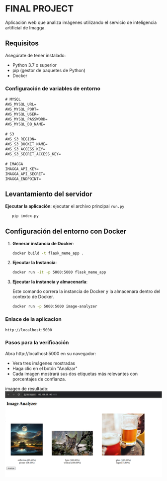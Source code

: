 # FINAL PROJECT

Aplicación web que analiza imágenes utilizando el servicio de inteligencia artificial de Imagga.

## Requisitos

Asegúrate de tener instalado:

- Python 3.7 o superior
- pip (gestor de paquetes de Python)
- Docker

### Configuración de variables de entorno

```
# MYSQL
AWS_MYSQL_URL=
AWS_MYSQL_PORT=
AWS_MYSQL_USER=
AWS_MYSQL_PASSWORD=
AWS_MYSQL_DB_NAME=

# S3
AWS_S3_REGION=
AWS_S3_BUCKET_NAME=
AWS_S3_ACCESS_KEY=
AWS_S3_SECRET_ACCESS_KEY=

# IMAGGA
IMAGGA_API_KEY=
IMAGGA_API_SECRET=
IMAGGA_ENDPOINT=

```

## Levantamiento del servidor

**Ejecutar la aplicación**: ejecutar el archivo principal `run.py`

   ```bash
      pip index.py
   ```

## Configuración del entorno con Docker

1. **Generar instancia de Docker**:

   ```bash
   docker build -t flask_meme_app .
   ```
2. **Ejecutar la Instancia**:

   ```bash
   docker run -it -p 5000:5000 flask_meme_app
   ```
3. **Ejecutar la instancia y almacenarla**:

   Este comando correra la instancia de Docker y la almacenara dentro del contexto de Docker.
   ```bash
   docker run -p 5000:5000 image-analyzer
   ```
### Enlace de la aplicacion

    http://localhost:5000


### Pasos para la verificación

Abra http://localhost:5000 en su navegador:
* Vera tres imágenes mostradas
* Haga clic en el botón "Analizar"
* Cada imagen mostrará sus dos etiquetas más relevantes con porcentajes de confianza.

imagen de resultado:
![Captura de la imagen levantada en local](/docs/result.png)
